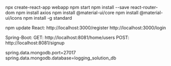 npx create-react-app webapp
npm start
npm install --save react-router-dom 
npm install axios 
npm install @material-ui/core 
npm install @material-ui/icons 
npm install -g standard

npm update 
React:
http://localhost:3000/register 
http://localhost:3000/login

Spring-Boot:
GET: http://localhost:8081/home/users 
POST: http://localhost:8081/signup

spring.data.mongodb.port=27017 
spring.data.mongodb.database=logging_solution_db
